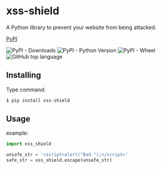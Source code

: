 # xss-shield
A Python library to prevent your website from being attacked.

[PyPI](https://pypi.org/project/xss-shield/)

![PyPI - Downloads](https://img.shields.io/pypi/dw/xss-shield)
![PyPI - Python Version](https://img.shields.io/pypi/pyversions/xss-shield)
![PyPI - Wheel](https://img.shields.io/pypi/wheel/xss-shield)
![GitHub top language](https://img.shields.io/github/languages/top/GordonZhang2024/xss-shield)

## Installing
Type command:
```bash
$ pip install xss-shield
```

## Usage
example:
```python
import xss_shield

unsafe_str = '<script>alert("Bad.");</script>'
safe_str = xss_shield.escape(unsafe_str)
```
